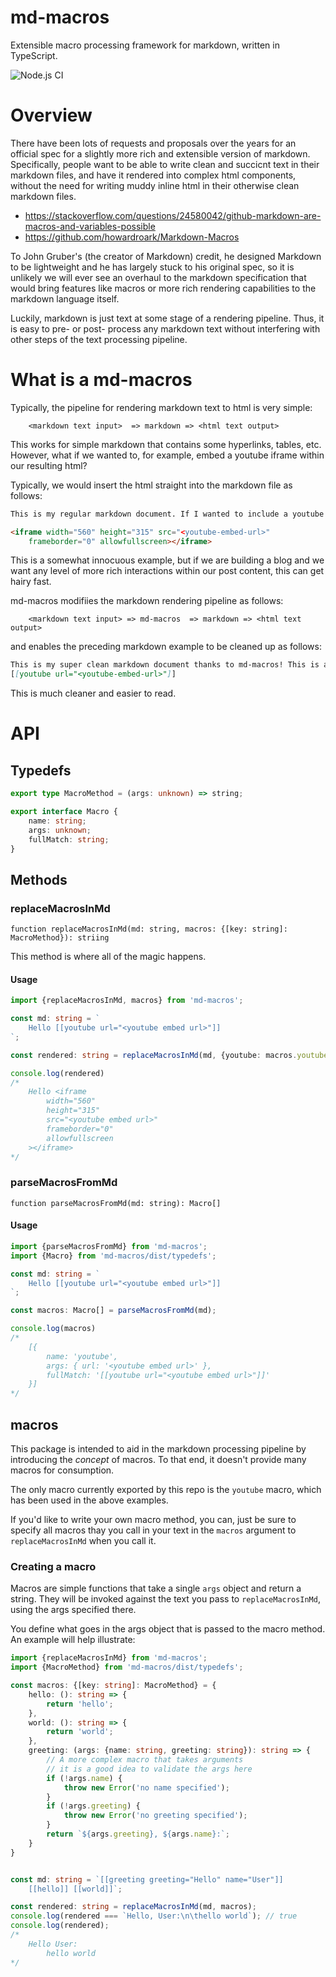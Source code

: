 
# md-macros

Extensible macro processing framework for markdown, written in TypeScript.

![Node.js CI](https://github.com/lzilioli/md-macros/workflows/Node.js%20CI/badge.svg?branch=master)


# Overview

There have been lots of requests and proposals over the years for an official spec
for a slightly more rich and extensible version of markdown. Specifically, people
want to be able to write clean and succicnt text in their markdown files, and have
it rendered into complex html components, without the need for writing muddy inline
html in their otherwise clean markdown files.

* https://stackoverflow.com/questions/24580042/github-markdown-are-macros-and-variables-possible
* https://github.com/howardroark/Markdown-Macros

To John Gruber's (the creator of Markdown) credit, he designed Markdown to be lightweight
and he has largely stuck to his original spec, so it is unlikely we will ever see an
overhaul to the markdown specification that would bring features like macros or
more rich rendering capabilities to the markdown language itself.

Luckily, markdown is just text at some stage of a rendering pipeline. Thus, it is easy to
pre- or post- process any markdown text without interfering with other steps of the text
processing pipeline.

# What is a md-macros

Typically, the pipeline for rendering markdown text to html is very simple:

```
    <markdown text input>  => markdown => <html text output>
```

This works for simple markdown that contains some hyperlinks, tables, etc. However,
what if we wanted to, for example, embed a youtube iframe within our resulting html?

Typically, we would insert the html straight into the markdown file as follows:

```md
This is my regular markdown document. If I wanted to include a youtube video embed, this is what I would do today:

<iframe width="560" height="315" src="<youtube-embed-url>"
    frameborder="0" allowfullscreen></iframe>
```

This is a somewhat innocuous example, but if we are building a blog and we want any
level of more rich interactions within our post content, this can get hairy fast.


md-macros modifiies the markdown rendering pipeline as follows:

```
    <markdown text input> => md-macros  => markdown => <html text output>
```

and enables the preceding markdown example to be cleaned up as follows:

```md
This is my super clean markdown document thanks to md-macros! This is all I need to type in order to include a video.
[[youtube url="<youtube-embed-url>"]]
```

This is much cleaner and easier to read.

# API

## Typedefs

```typescript
export type MacroMethod = (args: unknown) => string;

export interface Macro {
	name: string;
	args: unknown;
	fullMatch: string;
}
```

## Methods

### replaceMacrosInMd

`function replaceMacrosInMd(md: string, macros: {[key: string]: MacroMethod}): striing`

This method is where all of the magic happens.

#### Usage

```typescript
import {replaceMacrosInMd, macros} from 'md-macros';

const md: string = `
    Hello [[youtube url="<youtube embed url>"]]
`;

const rendered: string = replaceMacrosInMd(md, {youtube: macros.youtube});

console.log(rendered)
/*
    Hello <iframe
        width="560"
        height="315"
        src="<youtube embed url>"
        frameborder="0"
        allowfullscreen
    ></iframe>
*/
```

### parseMacrosFromMd

`function parseMacrosFromMd(md: string): Macro[]`

#### Usage

```typescript
import {parseMacrosFromMd} from 'md-macros';
import {Macro} from 'md-macros/dist/typedefs';

const md: string = `
    Hello [[youtube url="<youtube embed url>"]]
`;

const macros: Macro[] = parseMacrosFromMd(md);

console.log(macros)
/*
    [{
        name: 'youtube',
        args: { url: '<youtube embed url>' },
        fullMatch: '[[youtube url="<youtube embed url>"]]'
    }]
*/
```

## macros

This package is intended to aid in the markdown processing pipeline by introducing
the *concept* of macros. To that end, it doesn't provide many macros for consumption.

The only macro currently exported by this repo is the `youtube` macro, which has been
used in the above examples.

If you'd like to write your own macro method, you can, just be sure to specify all macros
thay you call in your text in the `macros` argument to `replaceMacrosInMd` when you call it.

### Creating a macro

Macros are simple functions that take a single `args` object and return a string. They will
be invoked against the text you pass to `replaceMacrosInMd`, using the args specified there.

You define what goes in the args object that is passed to the macro method. An example will
help illustrate:

```typescript
import {replaceMacrosInMd} from 'md-macros';
import {MacroMethod} from 'md-macros/dist/typedefs';

const macros: {[key: string]: MacroMethod} = {
    hello: (): string => {
        return 'hello';
    },
    world: (): string => {
        return 'world';
    },
    greeting: (args: {name: string, greeting: string}): string => {
        // A more complex macro that takes arguments
        // it is a good idea to validate the args here
        if (!args.name) {
            throw new Error('no name specified');
        }
        if (!args.greeting) {
            throw new Error('no greeting specified');
        }
        return `${args.greeting}, ${args.name}:`;
    }
}


const md: string = `[[greeting greeting="Hello" name="User"]]
    [[hello]] [[world]]`;

const rendered: string = replaceMacrosInMd(md, macros);
console.log(rendered === `Hello, User:\n\thello world`); // true
console.log(rendered);
/*
    Hello User:
        hello world
*/
```
